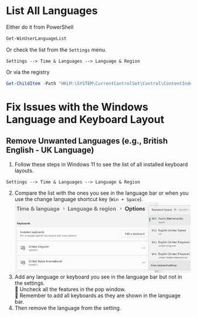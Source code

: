 # List All Languages
Either do it from PowerShell
```PowerShell
Get-WinUserLanguageList
```
Or check the list from the `Settings` menu.
```
Settings --> Time & Languages --> Language & Region
```
Or via the registry
```PowerShell
Get-ChildItem -Path "HKLM:\SYSTEM\CurrentControlSet\Control\ContentIndex\Language"
```

# Fix Issues with the Windows Language and Keyboard Layout
## Remove Unwanted Languages (e.g., British English - UK Language)
1. Follow these steps in Windows 11 to see the list of all installed keyboard layouts.
```
Settings --> Time & Languages --> Language & Region
```
2. Compare the list with the ones you see in the language bar or when you use the change language 
shortcut key (`Win + Space`).
![Unwanted Keyboard Languages and Layouts](img/keyboard-layout.png)
4. Add any language or keyboard you see in the language bar but not in the settings.<br>
🔸 Uncheck all the features in the pop window.<br>
🔸 Remember to add all keyboards as they are shown in the language bar.
5. Then remove the language from the setting.
